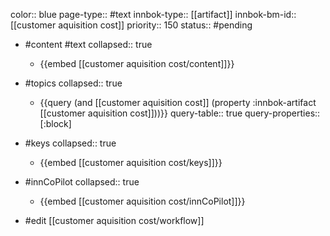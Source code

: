 color:: blue
page-type:: #text
innbok-type:: [[artifact]]
innbok-bm-id:: [[customer aquisition cost]]
priority:: 150
status:: #pending

- #content #text
  collapsed:: true
	- {{embed [[customer aquisition cost/content]]}}
- #topics
   collapsed:: true
    - {{query (and [[customer aquisition cost]] (property :innbok-artifact [[customer aquisition cost]]))}}
      query-table:: true
      query-properties:: [:block]
- #keys
  collapsed:: true
	- {{embed [[customer aquisition cost/keys]]}}
- #innCoPilot
   collapsed:: true
	 - {{embed [[customer aquisition cost/innCoPilot]]}}

- #edit [[customer aquisition cost/workflow]]

